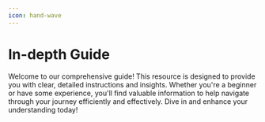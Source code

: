 ```yaml
---
icon: hand-wave
---
```


# In-depth Guide

Welcome to our comprehensive guide! This resource is designed to provide you with clear, detailed instructions and insights. Whether you're a beginner or have some experience, you'll find valuable information to help navigate through your journey efficiently and effectively. Dive in and enhance your understanding today!
